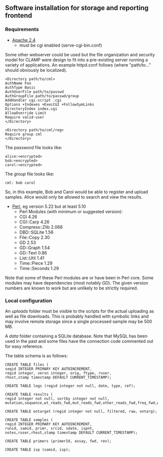## Software installation for storage and reporting frontend

### Requirements
* [Apache 2.4](https://httpd.apache.org)
  * must be cgi enabled (serve-cgi-bin.conf)

Some other webserver could be used but the file organization and
security model for CLAMP were design to fit into a pre-existing
server running a variety of applications. An example httpd.conf
follows (where "path/to..." should obviously be localized).

```
<Directory path/to/cml>
AuthName Foo
AuthType Basic
AuthUserFile path/to/passwd
AuthGroupFile path/to/passwd/group
AddHandler cgi-script .cgi
Options +Indexes +ExecCGI +FollowSymLinks
DirectoryIndex index.cgi
AllowOverride Limit
Require valid-user
</Directory>

<Directory path/to/cml/reg>
Require group cml
</Directory>
```

The _password_ file looks like:
```
alice:<encrypted>
bob:<encrypted>
carol:<encrypted>
```

The _group_ file looks like:
```
cml: bob carol
```

So, in this example, Bob and Carol would be able to register and upload samples.
Alice would only be allowed to search and view the results.


* [Perl](https://www.perl.org), eg version 5.22 but at least 5.10
  * Perl Modules (with minimum or suggested version):
  * CGI 4.26
  * CGI::Carp 4.26
  * Compress::Zlib 2.068
  * DBD::SQLite 1.56
  * File::Copy 2.30
  * GD 2.53
  * GD::Graph 1.54
  * GD::Text 0.86
  * List::Util 1.41
  * Time::Piece 1.29
  * Time::Seconds 1.29

Note that some of these Perl modules are or have been in Perl core.
Some modules may have dependencies (most notably _GD_).
The given version numbers are known to work but are unlikely to be 
strictly required.

### Local configuration

An _uploads_ folder must be visible to the scripts for the actual uploading as well as file downloads. This is probably handled with symbolic links and may involve remote storage since a single processed sample may be 500 MB.

A _data_ folder containing a SQLite database. Note that MySQL has been used in the past and some files have the connection code commented out for easy reference.

The table schema is as follows:
```
CREATE TABLE files (
seqid INTEGER PRIMARY KEY AUTOINCREMENT,
regid integer, versn integer, orig, ftype, ruser,
rhost,stamp timestamp DEFAULT CURRENT_TIMESTAMP);

CREATE TABLE logs (regid integer not null, date, type, ref);

CREATE TABLE results (
regid integer not null, sortby integer not null, mutation,sequence,wt_reads_fwd,mut_reads_fwd,other_reads_fwd,freq_fwd,wt_reads_rev,mut_reads_rev,other_reads_rev,freq_rev,wt_reads,mut_reads,other_reads,freq,detection,routine);

CREATE TABLE ontarget (regid integer not null, filtered, raw, ontarg);

CREATE TABLE samples (
regid INTEGER PRIMARY KEY AUTOINCREMENT,
runid, samid, primr, srcid, sdate, ispnt,
notes,ruser,rhost,stamp timestamp DEFAULT CURRENT_TIMESTAMP);

CREATE TABLE primers (primerId, assay, fwd, rev);

CREATE TABLE isp (samid, isp);
```